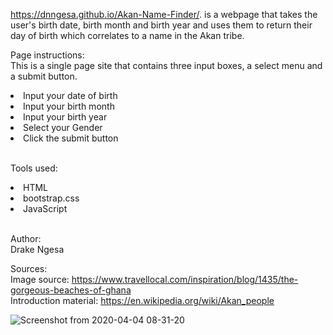 https://dnngesa.github.io/Akan-Name-Finder/. is a webpage that takes the user's birth date, birth month and birth year and uses them to return their day of birth which correlates to a name in the Akan tribe.

Page instructions:
<br>This is a single page site that contains three input boxes, a select menu and a submit button.
<li>Input your date of birth</li>
<li>Input your birth month</li>
<li>Input your birth year</li>
<li>Select your Gender</li>
<li>Click the submit button</li>

<br>Tools used:
<li>HTML</li>
<li>bootstrap.css</li>
<li>JavaScript</li>

<br>Author:
<br>Drake Ngesa

Sources:
<br>Image source: https://www.travellocal.com/inspiration/blog/1435/the-gorgeous-beaches-of-ghana
<br>Introduction material: https://en.wikipedia.org/wiki/Akan_people

![Screenshot from 2020-04-04 08-31-20](https://user-images.githubusercontent.com/61928835/78419530-622f9180-764f-11ea-85d9-4496d787ccd5.png)
